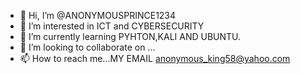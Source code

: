 - 👋 Hi, I’m @ANONYMOUSPRINCE1234
- 👀 I’m interested in ICT and CYBERSECURITY
- 🌱 I’m currently learning PYHTON,KALI  AND UBUNTU.
- 💞️ I’m looking to collaborate on ...
- 📫 How to reach me...MY EMAIL anonymous_king58@yahoo.com

<!---
ANONYMOUSPRINCE1234/ANONYMOUSPRINCE1234 is a ✨ special ✨ repository because its `README.md` (this file) appears on your GitHub profile.
You can click the Preview link to take a look at your changes.
--->
